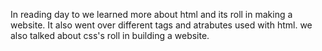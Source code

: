 In reading day to we learned more about html and its roll in making a website. It also went over different tags and atrabutes used with html. we also talked about css's roll in building a website. 